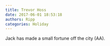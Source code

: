 ```yaml
---
title: Trevor Hoss
date: 2017-06-01 18:53:18
authors: Ripp
categories: Holiday
---
```


 Jack has made a small fortune off the city (AA).